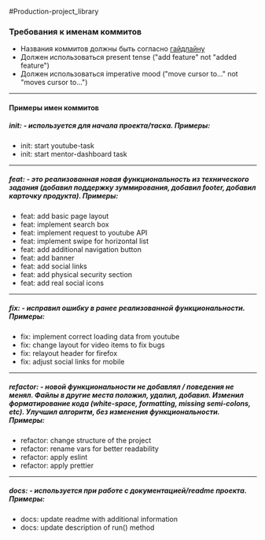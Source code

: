 #Production-project_library

### Требования к именам коммитов

- Названия коммитов должны быть согласно [гайдлайну](https://www.conventionalcommits.org/en/v1.0.0/)
- Должен использоваться present tense ("add feature" not "added feature")
- Должен использоваться imperative mood ("move cursor to..." not "moves cursor to...")

---

#### Примеры имен коммитов

##### init: - используется для начала проекта/таска. Примеры:

- init: start youtube-task
- init: start mentor-dashboard task

---

##### feat: - это реализованная новая функциональность из технического задания (добавил поддержку зуммирования, добавил footer, добавил карточку продукта). Примеры:

- feat: add basic page layout
- feat: implement search box
- feat: implement request to youtube API
- feat: implement swipe for horizontal list
- feat: add additional navigation button
- feat: add banner
- feat: add social links
- feat: add physical security section
- feat: add real social icons

---

##### fix: - исправил ошибку в ранее реализованной функциональности. Примеры:

- fix: implement correct loading data from youtube
- fix: change layout for video items to fix bugs
- fix: relayout header for firefox
- fix: adjust social links for mobile

---

##### refactor: - новой функциональности не добавлял / поведения не менял. Файлы в другие места положил, удалил, добавил. Изменил форматирование кода (white-space, formatting, missing semi-colons, etc). Улучшил алгоритм, без изменения функциональности. Примеры:

- refactor: change structure of the project
- refactor: rename vars for better readability
- refactor: apply eslint
- refactor: apply prettier

---

##### docs: - используется при работе с документацией/readme проекта. Примеры:

- docs: update readme with additional information
- docs: update description of run() method
